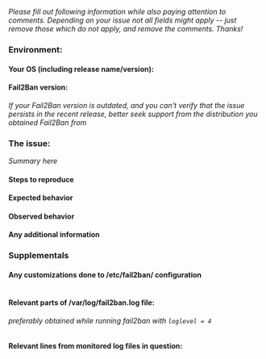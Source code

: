 _Please fill out following information while also paying attention to comments.
Depending on your issue not all fields might apply -- just remove those which
do not apply, and remove the comments.  Thanks!_

### Environment:

#### Your OS (including release name/version):
#### Fail2Ban version:

_If your Fail2Ban version is outdated, and you can't verify that the issue persists in
the recent release, better seek support from the distribution you obtained Fail2Ban from_

### The issue:

_Summary here_

#### Steps to reproduce

#### Expected behavior

#### Observed behavior

#### Any additional information

### Supplementals

#### Any customizations done to /etc/fail2ban/ configuration
```
```

#### Relevant parts of /var/log/fail2ban.log file:
_preferably obtained while running fail2ban with `loglevel = 4`_

```
```

#### Relevant lines from monitored log files in question:

```
```